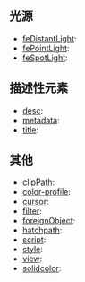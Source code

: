 ## 光源

+ [feDistantLight](https://developer.mozilla.org/en-US/docs/Web/SVG/Element/feDistantLight): 
+ [fePointLight](https://developer.mozilla.org/en-US/docs/Web/SVG/Element/fePointLight): 
+ [feSpotLight](https://developer.mozilla.org/en-US/docs/Web/SVG/Element/feSpotLight): 


## 描述性元素

+ [desc](https://developer.mozilla.org/en-US/docs/Web/SVG/Element/desc): 
+ [metadata](https://developer.mozilla.org/en-US/docs/Web/SVG/Element/metadata): 
+ [title](https://developer.mozilla.org/en-US/docs/Web/SVG/Element/title): 



## 其他

+ [clipPath](https://developer.mozilla.org/en-US/docs/Web/SVG/Element/clipPath): 
+ [color-profile](https://developer.mozilla.org/en-US/docs/Web/SVG/Element/color-profile): 
+ [cursor](https://developer.mozilla.org/en-US/docs/Web/SVG/Element/cursor): 
+ [filter](https://developer.mozilla.org/en-US/docs/Web/SVG/Element/filter): 
+ [foreignObject](https://developer.mozilla.org/en-US/docs/Web/SVG/Element/foreignObject): 
+ [hatchpath](https://developer.mozilla.org/en-US/docs/Web/SVG/Element/hatchpath): 
+ [script](https://developer.mozilla.org/en-US/docs/Web/SVG/Element/script): 
+ [style](https://developer.mozilla.org/en-US/docs/Web/SVG/Element/style): 
+ [view](https://developer.mozilla.org/en-US/docs/Web/SVG/Element/view): 
+ [solidcolor](https://developer.mozilla.org/en-US/docs/Web/SVG/Element/solidcolor): 